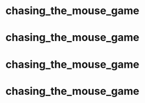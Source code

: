 # chasing_the_mouse_game
# chasing_the_mouse_game
# chasing_the_mouse_game
# chasing_the_mouse_game
